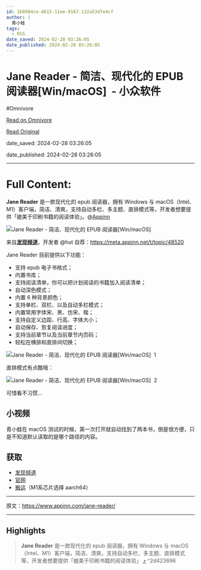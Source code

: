 ```yaml
---
id: 1b0904ce-d615-11ee-9167-132a53d7e4cf
author: |
  青小蛙
tags:
  - RSS
date_saved: 2024-02-28 03:26:05
date_published: 2024-02-28 03:26:05
---
```


# Jane Reader - 简洁、现代化的 EPUB 阅读器[Win/macOS]  - 小众软件
#Omnivore

[Read on Omnivore](https://omnivore.app/me/jane-reader-epub-win-mac-os-18deedfd52f)

[Read Original](https://www.appinn.com/jane-reader/)

date_saved: 2024-02-28 03:26:05

date_published: 2024-02-28 03:26:05

--- 

# Full Content: 

**Jane Reader** 是一款现代化的 epub 阅读器，拥有 Windows 与 macOS（Intel、M1）客户端，简洁、清爽，支持自动多栏、多主题、直排模式等，开发者想要提供「媲美于印刷书籍的阅读体验」。@[Appinn](https://www.appinn.com/jane-reader/)

![Jane Reader - 简洁、现代化的 EPUB 阅读器[Win/macOS] ](https://proxy-prod.omnivore-image-cache.app/1608x700,s1qwMyIe7RhR9jQXh1rSotZKYdwXkPOJMqYUztWqsUTg/https://www.appinn.com/wp-content/uploads/2024/02/Appinn-feature-images-2024-02-28T160014.189.jpg "Jane Reader - 简洁、现代化的 EPUB 阅读器[Win/macOS]  1")

来自[**发现频道**](https://meta.appinn.net/c/faxian/10)，开发者 @hut 自荐：<https://meta.appinn.net/t/topic/48520>

Jane Reader 目前提供以下功能：

* 支持 epub 电子书格式；
* 内置书库；
* 支持阅读清单，你可以把计划阅读的书籍加入阅读清单；
* 自动深色模式；
* 内置 6 种背景颜色；
* 支持单栏、双栏、以及自动多栏模式；
* 内置常用字体宋、黑、仿宋、楷；
* 支持自定义边距、行高、字体大小；
* 自动保存、恢复阅读进度；
* 支持当前章节以及当前章节内页码；
* 轻松在横排和直排间切换；

![Jane Reader - 简洁、现代化的 EPUB 阅读器[Win/macOS]  1](https://proxy-prod.omnivore-image-cache.app/0x0,shDT-eWg6dt9gGWdXBlGr6nbQkqmU35SqDtCDbqCOEag/https://meta-cdn1.appinn.com/uploads/default/optimized/3X/c/7/c72023fe03836a7de5d18a96277134b05d34c2c3_2_1308x1000.jpeg "Jane Reader - 简洁、现代化的 EPUB 阅读器[Win/macOS]  2")

直排模式有点酷哦：

![Jane Reader - 简洁、现代化的 EPUB 阅读器[Win/macOS]  2](https://proxy-prod.omnivore-image-cache.app/1380x606,sAHnGLqXqWA9zSaGtQK4_sJb0nH5TJjXMccI7d2_IQAo/https://meta-cdn1.appinn.com/uploads/default/optimized/3X/1/e/1e31e47405c2f445496e169f7244d5783942f75c_2_1380x606.jpeg "Jane Reader - 简洁、现代化的 EPUB 阅读器[Win/macOS]  3")

可惜看不习惯…

## 小视频

青小蛙在 macOS 测试的时候，第一次打开就自动找到了两本书，倒是很方便，只是不知道默认读取的是哪个路径的内容。

## 获取

* [发现频道](https://meta.appinn.net/t/topic/48520)
* [官网](https://janereader.com/)
* [搬运](https://pan.quark.cn/s/43bf1b5eeae9)（M1系芯片选择 aarch64）

---

原文：https://www.appinn.com/jane-reader/

---

## Highlights

> **Jane Reader** 是一款现代化的 epub 阅读器，拥有 Windows 与 macOS（Intel、M1）客户端，简洁、清爽，支持自动多栏、多主题、直排模式等，开发者想要提供「媲美于印刷书籍的阅读体验」 [⤴️](https://omnivore.app/me/jane-reader-epub-win-mac-os-18deedfd52f#2d423696-262b-413e-972e-955e36e59473)  ^2d423696

